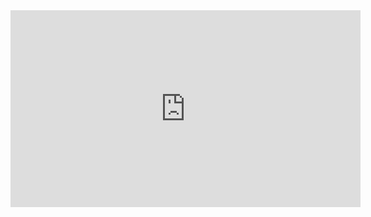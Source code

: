 <iframe width="560" height="315" src="https://www.youtube.com/embed/2jzseXM4vw8" frameborder="0" allowfullscreen></iframe>
